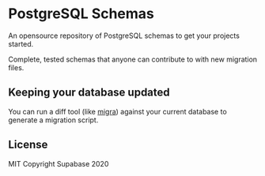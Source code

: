 # PostgreSQL Schemas

An opensource repository of PostgreSQL schemas to get your projects started. 

Complete, tested schemas that anyone can contribute to with new migration files. 

## Keeping your database updated

You can run a diff tool (like [migra](https://github.com/djrobstep/migra)) against your current database to generate a migration script.

## License

MIT
Copyright Supabase 2020